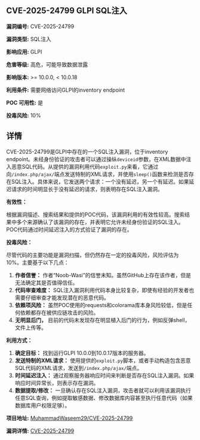 ## CVE-2025-24799 GLPI SQL注入

**漏洞编号:** CVE-2025-24799

**漏洞类型:** SQL注入

**影响应用:** GLPI

**危害等级:** 高危，可能导致数据泄露

**影响版本:** >= 10.0.0, < 10.0.18

**利用条件:** 需要网络访问GLPI的inventory endpoint

**POC 可用性:** 是

**投毒风险:** 10%

## 详情

CVE-2025-24799是GLPI中存在的一个SQL注入漏洞，位于inventory endpoint。未经身份验证的攻击者可以通过操纵`deviceid`参数，在XML数据中注入恶意SQL代码。从提供的漏洞利用代码`exploit.py`来看，它通过向`/index.php/ajax/`端点发送特制的XML请求，并使用`sleep()`函数来检测是否存在SQL注入。具体来说，它发送两个请求：一个没有延迟，另一个有延迟。如果延迟请求的时间明显长于没有延迟的请求，则表明存在SQL注入漏洞。

**有效性：**

根据漏洞描述、搜索结果和提供的POC代码，该漏洞利用的有效性较高。搜索结果中多个来源确认了该漏洞的存在，并表明它允许未经身份验证的SQL注入。POC代码通过时间延迟注入的方式验证了漏洞的存在。

**投毒风险：**

尽管代码的主要功能是漏洞扫描，但仍然存在一定的投毒风险，风险评估为10%。主要基于以下几点：

1.  **作者信誉：** 作者“Noob-Wasi”的信誉未知。虽然GitHub上存在该作者，但是无法确定其是否值得信任。
2.  **代码审查难度：** SQL注入漏洞利用代码本身比较复杂，即使有经验的开发者也需要仔细审查才能发现潜在的恶意代码。
3.  **依赖项风险：**  虽然POC使用的requests和colorama库本身风险较低，但是任何依赖都存在被供应链攻击的风险。
4. **无明显后门，** 目前的代码未发现存在明显植入后门的行为，例如反弹shell，文件上传等。

**利用方式：**

1.  **确定目标：** 找到运行GLPI 10.0.0到10.0.17版本的服务器。
2.  **发送特制的XML请求：** 使用提供的`exploit.py`脚本，或者手动构造包含恶意SQL代码的XML请求，发送到`/index.php/ajax/`端点。
3.  **时间延迟注入：** 通过观察服务器响应时间来判断是否存在SQL注入漏洞。如果响应时间异常长，则表示存在漏洞。
4.  **数据提取/修改：**  一旦确认存在SQL注入漏洞，攻击者就可以利用该漏洞执行任意SQL查询，例如提取敏感数据、修改数据库内容甚至执行任意代码（如果数据库用户权限足够）。

**项目地址:** [MuhammadWaseem29/CVE-2025-24799](https://github.com/MuhammadWaseem29/CVE-2025-24799)

**漏洞详情:** [CVE-2025-24799](https://nvd.nist.gov/vuln/detail/CVE-2025-24799)